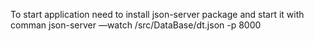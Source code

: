 To start application need to install json-server package and start it with comman json-server —watch /src/DataBase/dt.json -p 8000 

